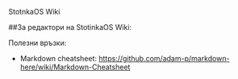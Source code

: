 StotnkaOS Wiki

##За редактори на StotinkaOS Wiki:

Полезни връзки:

- Markdown cheatsheet: https://github.com/adam-p/markdown-here/wiki/Markdown-Cheatsheet
